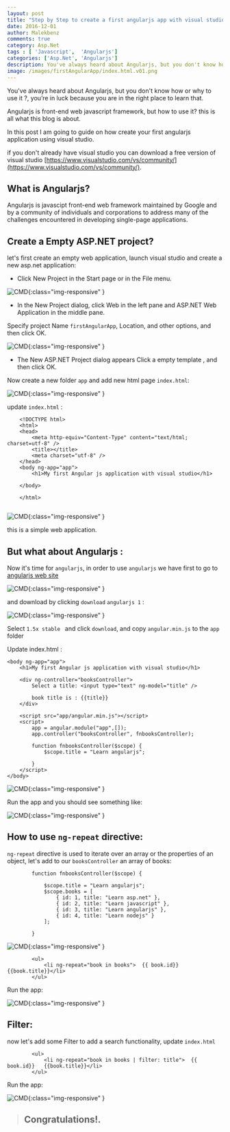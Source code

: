 ```yaml
---
layout: post
title: "Step by Step to create a first angularjs app with visual studio"
date: 2016-12-01
author: Malekbenz
comments: true
category: Asp.Net
tags : [ 'Javascript',  'Angularjs']
categories: ['Asp.Net', 'Angularjs']
description: You've always heard about Angularjs, but you don't know how or why to use it ?, you’re in luck because you are in the right place to learn that.
image: /images/firstAngularApp/index.html.v01.png
---
```


You've always heard about Angularjs, but you don't know how or why to use it ?, you’re in luck because you are in the right place to learn that.

Angularjs is front-end web javascript framework, but how to use it? this is all what this blog is about. 

In this post I am going to guide on how create your first angularjs application using visual studio.

if you don't already have visual studio you can download a free version of visual studio [https://www.visualstudio.com/vs/community/](https://www.visualstudio.com/vs/community/).

<script async src="//pagead2.googlesyndication.com/pagead/js/adsbygoogle.js"></script>
<!-- malekbenz.autobanner -->
<ins class="adsbygoogle"
     style="display:block"
     data-ad-client="ca-pub-5586778286582193"
     data-ad-slot="1751653660"
     data-ad-format="auto"></ins>
<script>
(adsbygoogle = window.adsbygoogle || []).push({});
</script>

## What is Angularjs? 

Angularjs is javascipt front-end web framework maintained by Google and by a community of individuals and corporations to address many of the challenges encountered in developing single-page applications.


## Create a Empty ASP.NET project? 
let's first create an empty web application, launch visual studio and create a new asp.net application: 

- Click New Project in the Start page or in the File menu.

![CMD](/images/firstAngularApp/newAspApp.png){:class="img-responsive" }

- In the New Project dialog, click Web in the left pane and ASP.NET Web Application in the middle pane.

Specify project Name `firstAngularApp`, Location, and other options, and then click OK.

![CMD](/images/firstAngularApp/EmptywebApp.png){:class="img-responsive" }

- The New ASP.NET Project dialog appears Click a empty template , and then click OK.

Now create a new folder `app` and add new html page `index.html`:  

![CMD](/images/firstAngularApp/AddHtmlPage.png){:class="img-responsive" }

update `index.html` : 

```
    <!DOCTYPE html>
    <html>
    <head>
        <meta http-equiv="Content-Type" content="text/html; charset=utf-8" />
        <title></title>
        <meta charset="utf-8" />
    </head>
    <body ng-app="app">
        <h1>My first Angular js application with visual studio</h1>

    </body>

    </html>
  
```

![CMD](/images/firstAngularApp/index.html.png){:class="img-responsive" }

this is a simple web application.

## But what about Angularjs :

Now it's time for `angularjs`, in order to use `angularjs` we have first to go to [angularjs web site ](https://angularjs.org/)  

![CMD](/images/firstAngularApp/angularjs.org.png){:class="img-responsive" }

and download by clicking `download` `angularjs 1` : 

![CMD](/images/firstAngularApp/angularjs.download.png){:class="img-responsive" }

Select `1.5x stable `  and click `download`, and copy `angular.min.js` to the `app` folder 

Update index.html : 

```
<body ng-app="app">
    <h1>My first Angular js application with visual studio</h1>

    <div ng-controller="booksController">
        Select a title: <input type="text" ng-model="title" />
        
        book title is : {{title}}
    </div>

    <script src="app/angular.min.js"></script>
    <script>
        app = angular.module("app",[]);
        app.controller("booksController", fnbooksController);

        function fnbooksController($scope) {
            $scope.title = "Learn angularjs";

        }
    </script>
</body>

```

![CMD](/images/firstAngularApp/index.html.v01.png){:class="img-responsive" }

Run the app and you should see something like: 

![CMD](/images/firstAngularApp/index.html.v01.preview.png){:class="img-responsive" }

## How to use `ng-repeat` directive: 

`ng-repeat` directive is used to iterate over an array or the properties of an object, let's add to our `booksController` an array of books: 
  
```
        function fnbooksController($scope) {

            $scope.title = "Learn angularjs";
            $scope.books = [
                { id: 1, title: "Learn asp.net" },
                { id: 2, title: "Learn javascript" },
                { id: 3, title: "Learn angularjs" },
                { id: 4, title: "Learn nodejs" }
            ];

        }

```

![CMD](/images/firstAngularApp/index.html.v02.png){:class="img-responsive" }

```
        <ul>
            <li ng-repeat="book in books">  {{ book.id}}   {{book.title}}</li>
        </ul>

```
Run the app: 

![CMD](/images/firstAngularApp/index.html.v02.preview.png){:class="img-responsive" }

## Filter: 

now let's add some Filter to add a search functionality, update `index.html` 

```
        <ul>
            <li ng-repeat="book in books | filter: title">  {{ book.id}}   {{book.title}}</li>
        </ul>

```


Run the app: 

![CMD](/images/firstAngularApp/index.html.v03.preview.png){:class="img-responsive" }



>
> ## Congratulations!.
>